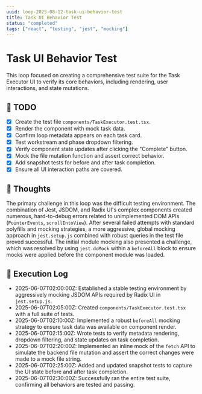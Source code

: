 ```yaml
---
uuid: loop-2025-08-12-task-ui-behavior-test
title: Task UI Behavior Test
status: "completed"
tags: ["react", "testing", "jest", "mocking"]
---
```


# Task UI Behavior Test

This loop focused on creating a comprehensive test suite for the Task Executor UI to verify its core behaviors, including rendering, user interactions, and state mutations.

## 📝 TODO

- [x] Create the test file `components/TaskExecutor.test.tsx`.
- [x] Render the component with mock task data.
- [x] Confirm loop metadata appears on each task card.
- [x] Test workstream and phase dropdown filtering.
- [x] Verify component state updates after clicking the "Complete" button.
- [x] Mock the file mutation function and assert correct behavior.
- [x] Add snapshot tests for before and after task completion.
- [x] Ensure all UI interaction paths are covered.

## 🧠 Thoughts

The primary challenge in this loop was the difficult testing environment. The combination of Jest, JSDOM, and Radix UI's complex components created numerous, hard-to-debug errors related to unimplemented DOM APIs (`PointerEvents`, `scrollIntoView`). After several failed attempts with standard polyfills and mocking strategies, a more aggressive, global mocking approach in `jest.setup.js` combined with robust queries in the test file proved successful. The initial module mocking also presented a challenge, which was resolved by using `jest.doMock` within a `beforeAll` block to ensure mocks were applied before the component module was loaded.

## 🧾 Execution Log

- 2025-06-07T02:00:00Z: Established a stable testing environment by aggressively mocking JSDOM APIs required by Radix UI in `jest.setup.js`.
- 2025-06-07T02:05:00Z: Created `components/TaskExecutor.test.tsx` with a full suite of tests.
- 2025-06-07T02:10:00Z: Implemented a robust `beforeAll` mocking strategy to ensure task data was available on component render.
- 2025-06-07T02:15:00Z: Wrote tests to verify metadata rendering, dropdown filtering, and state updates on task completion.
- 2025-06-07T02:20:00Z: Implemented an inline mock of the `fetch` API to simulate the backend file mutation and assert the correct changes were made to a mock file string.
- 2025-06-07T02:25:00Z: Added and updated snapshot tests to capture the UI state before and after task completion.
- 2025-06-07T02:30:00Z: Successfully ran the entire test suite, confirming all behaviors are tested and passing. 